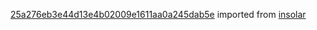 [25a276eb3e44d13e4b02009e1611aa0a245dab5e](https://github.com/insolar/insolar/commit/25a276eb3e44d13e4b02009e1611aa0a245dab5e) imported from [insolar](https://github.com/insolar/insolar)
